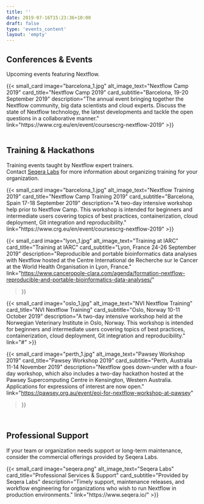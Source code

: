 ```yaml
---
title: ''
date: 2019-07-16T15:23:36+10:00
draft: false
type: 'events_content'
layout: 'empty'
---
```


## Conferences & Events
Upcoming events featuring Nextflow.
<div class="row">
  {{< small_card
    image="barcelona_1.jpg" 
    alt_image_text="Nextflow Camp 2019"
    card_title="Nextflow Camp 2019" 
    card_subtitle="Barcelona, 19-20 September 2019" 
    description="The annual event bringing together the Nextflow community, big data scientists and cloud experts. Discuss the state of Nextflow technology, the latest developments and tackle the open questions in a collaborative manner."
    link="https://www.crg.eu/en/event/coursescrg-nextflow-2019"
  >}}
</div>
</br>

## Training & Hackathons
Training events taught by Nextflow expert trainers. </br> Contact [Seqera Labs](https://www.seqera.io/#section-training) for more information about organizing training for your organization.

<div class="row">
  {{< small_card 
    image="barcelona_1.jpg" 
    alt_image_text="Nextflow Training 2019"
    card_title="Nextflow Camp Training 2019" 
    card_subtitle="Barcelona, Spain 17-18 September 2019" 
    description="A two-day intensive workshop help prior to Nextflow Camp. This workshop is intended for beginners and intermediate users covering topics of best practices, containerization, cloud deployment, Git integration and reproducibility."
    link="https://www.crg.eu/en/event/coursescrg-nextflow-2019"
  >}}

  {{< small_card
    image="lyon_1.jpg" 
    alt_image_text="Training at IARC"
    card_title="Training at IARC" 
    card_subtitle="Lyon, France 24-26 September 2019" 
    description="Reproducible and portable bioinformatics data analyses with Nextflow hosted at the Centre International de Recherche sur le Cancer at the World Health Organisation in Lyon, France."
    link="https://www.canceropole-clara.com/agenda/formation-nextflow-reproducible-and-portable-bioinformatics-data-analyses/"
  >}}
</div>
<div class="row">
  {{< small_card 
    image="oslo_1.jpg" 
    alt_image_text="NVI Nextflow Training"
    card_title="NVI Nextflow Training" 
    card_subtitle="Oslo, Norway 10-11 October 2019" 
    description="A two-day intensive workshop held at the Norwegian Veterinary Institute in Oslo, Norway. This workshop is intended for beginners and intermediate users covering topics of best practices, containerization, cloud deployment, Git integration and reproducibility."
    link="#"
  >}}

  {{< small_card
    image="perth_1.jpg" 
    alt_image_text="Pawsey Workshop 2019"
    card_title="Pawsey Workshop 2019" 
    card_subtitle="Perth, Australia 11-14 November 2019"
    description="Nextflow goes down-under with a four-day workshop, which also includes a two-day hackathon hosted at the Pawsey Supercomputing Centre in Kensington, Western Australia. Applications for expressions of interest are now open."
    link="https://pawsey.org.au/event/eoi-for-nextflow-workshop-at-pawsey"
  >}}
</div>
</br>

## Professional Support
If your team or organization needs support or long-term maintenance, consider the commercial offerings provided by Seqera Labs.

<div class="row">
  {{< small_card
    image="seqera.png" 
    alt_image_text="Seqera Labs"
    card_title="Professional Services & Support" 
    card_subtitle="Provided by Seqera Labs" 
    description="Timely support, maintenance releases, and workflow engineering for organizations who wish to run Nextflow in production environments."
    link="https://www.seqera.io/"
  >}}
</div>
</br>